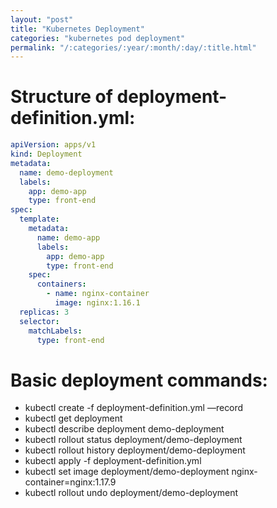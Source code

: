 ```yaml
---
layout: "post"
title: "Kubernetes Deployment"
categories: "kubernetes pod deployment"
permalink: "/:categories/:year/:month/:day/:title.html"
---
```


# Structure of deployment-definition.yml:
```yaml
apiVersion: apps/v1
kind: Deployment
metadata:
  name: demo-deployment
  labels:
    app: demo-app
    type: front-end
spec:
  template:
    metadata:
      name: demo-app
      labels:
        app: demo-app
        type: front-end
    spec:
      containers:
        - name: nginx-container
          image: nginx:1.16.1
  replicas: 3
  selector:
    matchLabels:
      type: front-end
```

# Basic deployment commands:
- kubectl create -f deployment-definition.yml —record
- kubectl get deployment
- kubectl describe deployment demo-deployment
- kubectl rollout status deployment/demo-deployment
- kubectl rollout history deployment/demo-deployment
- kubectl apply -f deployment-definition.yml
- kubectl set image deployment/demo-deployment nginx-container=nginx:1.17.9
- kubectl rollout undo deployment/demo-deployment
